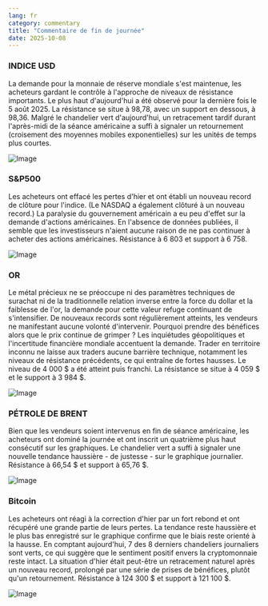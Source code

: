 ```yaml
---
lang: fr
category: commentary
title: "Commentaire de fin de journée"
date: 2025-10-08
---
```


### INDICE USD

La demande pour la monnaie de réserve mondiale s'est maintenue, les acheteurs gardant le contrôle à l'approche de niveaux de résistance importants. Le plus haut d'aujourd'hui a été observé pour la dernière fois le 5 août 2025. La résistance se situe à 98,78, avec un support en dessous, à 98,36. Malgré le chandelier vert d'aujourd'hui, un retracement tardif durant l'après-midi de la séance américaine a suffi à signaler un retournement (croisement des moyennes mobiles exponentielles) sur les unités de temps plus courtes.

![Image](https://markleighedu.github.io/img/Oct-2025/08-Oct-2025/usdindex.jpg)

### S&P500

Les acheteurs ont effacé les pertes d'hier et ont établi un nouveau record de clôture pour l'indice. (Le NASDAQ a également clôturé à un nouveau record.) La paralysie du gouvernement américain a eu peu d'effet sur la demande d'actions américaines. En l'absence de données publiées, il semble que les investisseurs n'aient aucune raison de ne pas continuer à acheter des actions américaines. Résistance à 6 803 et support à 6 758.

![Image](https://markleighedu.github.io/img/Oct-2025/08-Oct-2025/sp500.jpg)

### OR

Le métal précieux ne se préoccupe ni des paramètres techniques de surachat ni de la traditionnelle relation inverse entre la force du dollar et la faiblesse de l'or, la demande pour cette valeur refuge continuant de s'intensifier. De nouveaux records sont régulièrement atteints, les vendeurs ne manifestant aucune volonté d'intervenir. Pourquoi prendre des bénéfices alors que le prix continue de grimper ? Les inquiétudes géopolitiques et l'incertitude financière mondiale accentuent la demande. Trader en territoire inconnu ne laisse aux traders aucune barrière technique, notamment les niveaux de résistance précédents, ce qui entraîne de fortes hausses. Le niveau de 4 000 $ a été atteint puis franchi. La résistance se situe à 4 059 $ et le support à 3 984 $.

![Image](https://markleighedu.github.io/img/Oct-2025/08-Oct-2025/gold.jpg)

### PÉTROLE DE BRENT

Bien que les vendeurs soient intervenus en fin de séance américaine, les acheteurs ont dominé la journée et ont inscrit un quatrième plus haut consécutif sur les graphiques. Le chandelier vert a suffi à signaler une nouvelle tendance haussière - de justesse - sur le graphique journalier. Résistance à 66,54 $ et support à 65,76 $.

![Image](https://markleighedu.github.io/img/Oct-2025/08-Oct-2025/brentoil.jpg)

### Bitcoin

Les acheteurs ont réagi à la correction d'hier par un fort rebond et ont récupéré une grande partie de leurs pertes. La tendance reste haussière et le plus bas enregistré sur le graphique confirme que le biais reste orienté à la hausse. En comptant aujourd'hui, 7 des 8 derniers chandeliers journaliers sont verts, ce qui suggère que le sentiment positif envers la cryptomonnaie reste intact. La situation d'hier était peut-être un retracement naturel après un nouveau record, prolongé par une série de prises de bénéfices, plutôt qu'un retournement. Résistance à 124 300 $ et support à 121 100 $.

![Image](https://markleighedu.github.io/img/Oct-2025/08-Oct-2025/bitcoin.jpg)

